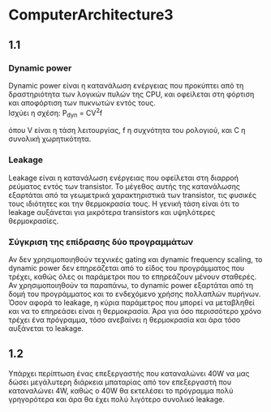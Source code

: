 
# ComputerArchitecture3

## 1.1 

### Dynamic power
Dynamic power είναι η κατανάλωση ενέργειας που προκύπτει από τη δραστηριότητα των λογικών πυλών της CPU, και οφείλεται στη φόρτιση και αποφόρτιση των πυκνωτών εντός τους.  
Ισχύει η σχέση: P<sub>dyn</sub> = CV<sup>2</sup>f

όπου V είναι η τάση λειτουργίας, f η συχνότητα του ρολογιού, και C η συνολική χωρητικότητα. 
 
### Leakage
Leakage είναι η κατανάλωση ενέργειας που οφείλεται στη διαρροή ρεύματος εντός των transistor. Το μέγεθος αυτής της κατανάλωσης εξαρτάται από τα γεωμετρικά χαρακτηριστικά των transistor, τις φυσικές τους ιδιότητες και την θερμοκρασία τους. Η γενική τάση είναι ότι το leakage αυξάνεται για μικρότερα transistors και υψηλότερες θερμοκρασίες. 


### Σύγκριση της επίδρασης δύο προγραμμάτων
Αν δεν χρησιμοποιηθούν τεχνικές gating και dynamic frequency scaling, το dynamic power δεν επηρεάζεται από το είδος του προγράμματος που τρέχει, καθώς όλες οι παράμετροι που το επηρεάζουν μένουν σταθερές. Αν χρησιμοποιηθούν τα παραπάνω, το dynamic power εξαρτάται από τη δομή του προγράμματος και το ενδεχόμενο χρήσης πολλαπλών πυρήνων.  Όσον αφορά το leakage, η κύρια παράμετρος που μπορεί να μεταβληθεί και να το επηρεάσει είναι η θερμοκρασία. Άρα για όσο περισσότερο χρόνο τρέχει ένα πρόγραμμα, τόσο ανεβαίνει η θερμοκρασία και άρα τόσο αυξάνεται το leakage.  

## 1.2
Υπάρχει περίπτωση ένας επεξεργαστής που καταναλώνει 40W να μας δώσει μεγάλυτερη διάρκεια μπαταρίας από τον επεξεργαστή που καταναλώνει 4W, καθώς ο 40W θα εκτελέσει το πρόγραμμα πολύ γρηγορότερα και άρα θα έχει πολύ λιγότερο συνολικό leakage. 

